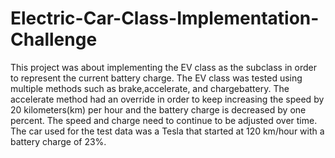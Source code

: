 # Electric-Car-Class-Implementation-Challenge

This project was about implementing the EV class as the subclass  in order to represent the current battery charge. The EV class was tested using multiple methods such as brake,accelerate, and chargebattery. The accelerate method had an override in order to keep  increasing the speed by 20 kilometers(km) per hour and the battery charge is decreased by one percent. The speed and charge need to continue to be adjusted over time. The car used for the test data was a Tesla that started at 120 km/hour with a battery charge of 23%.